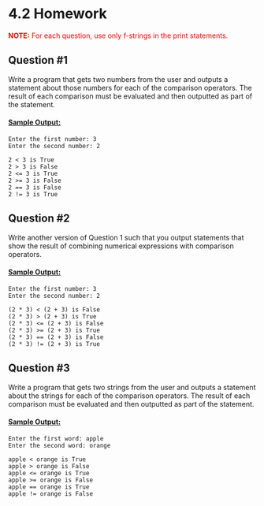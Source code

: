 # 4.2 Homework

<span style="color:red">
<b>NOTE:</b> For each question, use only f-strings in the print statements.
</span> 

## Question #1
Write a program that gets two numbers from the user and outputs a statement about those numbers for each of the comparison operators. The result of each comparison must be evaluated and then outputted as part of the statement. 

#### <ins>Sample Output:</ins>
```
Enter the first number: 3
Enter the second number: 2

2 < 3 is True
2 > 3 is False
2 <= 3 is True
2 >= 3 is False
2 == 3 is False
2 != 3 is True
```

## Question #2
Write another version of Question 1 such that you output statements that show the result of combining numerical expressions with comparison operators.

#### <ins>Sample Output:</ins>
```
Enter the first number: 3
Enter the second number: 2

(2 * 3) < (2 + 3) is False
(2 * 3) > (2 + 3) is True
(2 * 3) <= (2 + 3) is False
(2 * 3) >= (2 + 3) is True
(2 * 3) == (2 + 3) is False
(2 * 3) != (2 + 3) is True
```

## Question #3
Write a program that gets two strings from the user and outputs a statement about the strings for each of the comparison operators. The result of each comparison must be evaluated and then outputted as part of the statement.

#### <ins>Sample Output:</ins>
```
Enter the first word: apple
Enter the second word: orange

apple < orange is True
apple > orange is False
apple <= orange is True
apple >= orange is False
apple == orange is True
apple != orange is False
```